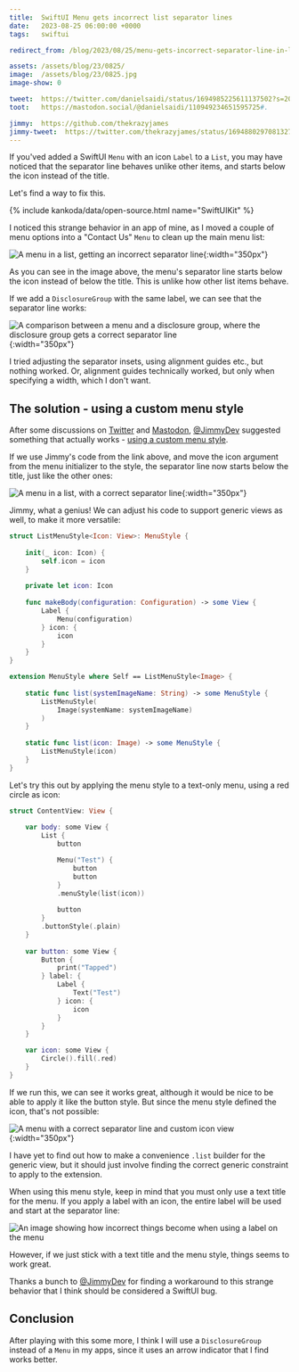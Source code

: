 ```yaml
---
title:  SwiftUI Menu gets incorrect list separator lines
date:   2023-08-25 06:00:00 +0000
tags:   swiftui

redirect_from: /blog/2023/08/25/menu-gets-incorrect-separator-line-in-lists

assets: /assets/blog/23/0825/
image:  /assets/blog/23/0825.jpg
image-show: 0

tweet:  https://twitter.com/danielsaidi/status/1694985225611137502?s=20
toot:   https://mastodon.social/@danielsaidi/110949234651595725#.

jimmy:  https://github.com/thekrazyjames
jimmy-tweet:  https://twitter.com/thekrazyjames/status/1694880297081327651?s=20
---
```


If you'ved added a SwiftUI `Menu` with an icon `Label` to a `List`, you may have noticed that the separator line behaves unlike other items, and starts below the icon instead of the title. 

Let's find a way to fix this.

{% include kankoda/data/open-source.html name="SwiftUIKit" %}

I noticed this strange behavior in an app of mine, as I moved a couple of menu options into a "Contact Us" `Menu` to clean up the main menu list:

![A menu in a list, getting an incorrect separator line]({{page.assets}}menu.jpg){:width="350px"}

As you can see in the image above, the menu's separator line starts below the icon instead of below the title. This is unlike how other list items behave.

If we add a `DisclosureGroup` with the same label, we can see that the separator line works:

![A comparison between a menu and a disclosure group, where the disclosure group gets a correct separator line]({{page.assets}}disclosuregroup.jpg){:width="350px"}

I tried adjusting the separator insets, using alignment guides etc., but nothing worked. Or, alignment guides technically worked, but only when specifying a width, which I don't want.


## The solution - using a custom menu style

After some discussions on [Twitter]({{site.twitter_url}}) and [Mastodon]({{site.mastodon_url}}), [@JimmyDev]({{page.jimmy}}) suggested something that actually works - [using a custom menu style]({{page.jimmy-tweet}}).

If we use Jimmy's code from the link above, and move the icon argument from the menu initializer to the style, the separator line now starts below the title, just like the other ones:

![A menu in a list, with a correct separator line]({{page.assets}}menu-fixed.jpg){:width="350px"}

Jimmy, what a genius! We can adjust his code to support generic views as well, to make it more versatile:

```swift
struct ListMenuStyle<Icon: View>: MenuStyle {
    
    init(_ icon: Icon) {
        self.icon = icon
    }
    
    private let icon: Icon
    
    func makeBody(configuration: Configuration) -> some View {
        Label {
            Menu(configuration)
        } icon: {
            icon
        }
    }
}

extension MenuStyle where Self == ListMenuStyle<Image> {
    
    static func list(systemImageName: String) -> some MenuStyle {
        ListMenuStyle(
            Image(systemName: systemImageName)
        )
    }
    
    static func list(icon: Image) -> some MenuStyle {
        ListMenuStyle(icon)
    }
}
```

Let's try this out by applying the menu style to a text-only menu, using a red circle as icon:

```swift
struct ContentView: View {
    
    var body: some View {
        List {
            button

            Menu("Test") {
                button
                button
            }
            .menuStyle(list(icon))
            
            button
        }
        .buttonStyle(.plain)
    }
    
    var button: some View {
        Button {
            print("Tapped")
        } label: { 
            Label {
                Text("Test")
            } icon: {
                icon
            }
        }
    }

    var icon: some View {
        Circle().fill(.red)
    }
}
```

If we run this, we can see it works great, although it would be nice to be able to apply it like the button style. But since the menu style defined the icon, that's not possible:

![A menu with a correct separator line and custom icon view]({{page.assets}}dots.jpg){:width="350px"}

I have yet to find out how to make a convenience `.list` builder for the generic view, but it should just involve finding the correct generic constraint to apply to the extension.

When using this menu style, keep in mind that you must only use a text title for the menu. If you apply a label with an icon, the entire label will be used and start at the separator line:

![An image showing how incorrect things become when using a label on the menu]({{page.assets}}label.jpg)

However, if we just stick with a text title and the menu style, things seems to work great. 

Thanks a bunch to [@JimmyDev]({{page.jimmy}}) for finding a workaround to this strange behavior that I think should be considered a SwiftUI bug.


## Conclusion

After playing with this some more, I think I will use a `DisclosureGroup` instead of a `Menu` in my apps, since it uses an arrow indicator that I find works better.